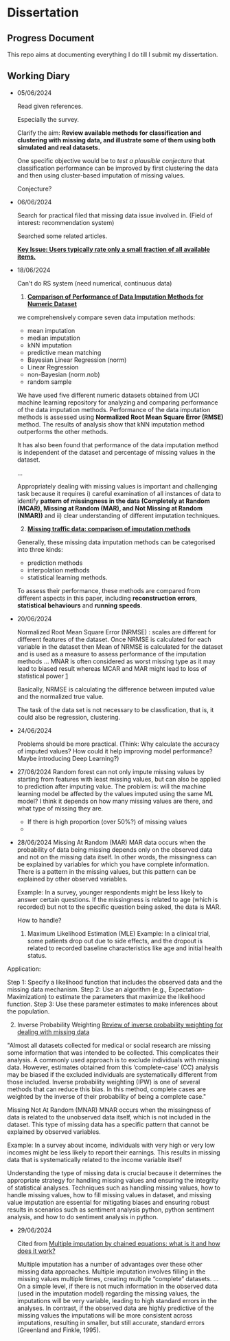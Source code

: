 # Dissertation
## Progress Document
This repo aims at documenting everything I do till I submit my dissertation.

## Working Diary

- 05/06/2024
  
  Read given references.
  
  Especially the survey.

  Clarify the aim: **Review available methods for classification and clustering with missing data, and illustrate some of them using both simulated and real datasets.**
  
  One specific objective would be to *test a plausible conjecture* that classification performance can be improved by first clustering the data and then using cluster-based imputation of missing values.

  Conjecture?

- 06/06/2024
  
  Search for practical filed that missing data issue involved in.
  (Field of interest: recommendation system)

  Searched some related articles.

  [**Key Issue: Users typically rate only a small fraction of all available items.**](https://dl.acm.org/doi/abs/10.1145/1835804.1835895)

- 18/06/2024

  Can't do RS system (need numerical, continuous data)

  1. [**Comparison of Performance of Data Imputation Methods for Numeric Dataset**](https://www.tandfonline.com/doi/full/10.1080/08839514.2019.1637138)

  we comprehensively compare seven data imputation methods:
  
    - mean imputation
    - median imputation
    - kNN imputation
    - predictive mean matching
    - Bayesian Linear Regression (norm)
    - Linear Regression
    - non-Bayesian (norm.nob)
    - random sample
  
  We have used five different numeric datasets obtained from UCI machine learning repository for analyzing and comparing performance of the data imputation methods. Performance of the data imputation methods is 
  assessed using **Normalized Root Mean Square Error (RMSE)** method. The results of analysis show that kNN imputation method outperforms the other methods.

  It has also been found that performance of the data imputation method is independent of the dataset and percentage of missing values in the dataset.
  
  ...

  Appropriately dealing with missing values is important and challenging task because it requires i) careful examination of all instances of data to identify **pattern of missingness in the data (Completely at Random (MCAR), Missing at Random (MAR), and Not Missing at Random (NMAR))** and ii) clear understanding of different imputation techniques.

  2. [**Missing traffic data: comparison of imputation methods**](https://ietresearch.onlinelibrary.wiley.com/doi/full/10.1049/iet-its.2013.0052)

  Generally, these missing data imputation methods can be categorised into three kinds:
  
    - prediction methods
    - interpolation methods
    - statistical learning methods.
    
  To assess their performance, these methods are compared from different aspects in this paper, including **reconstruction errors**, **statistical behaviours** and **running speeds**.
  

- 20/06/2024

  Normalized Root Mean Square Error (NRMSE) : scales are different for different features of the dataset. Once NRMSE is calculated for each variable in the dataset then Mean of NRMSE is calculated for the dataset and is used as a measure to assess performance of the imputation methods ... MNAR is often considered as worst missing type as it may lead to biased result whereas MCAR and MAR might lead to loss of statistical power [1](https://www.tandfonline.com/doi/full/10.1080/08839514.2019.1637138)

  Basically, NRMSE is calculating the difference between imputed value and the normalized true value.
 
  The task of the data set is not necessary to be classfication, that is, it could also be regression, clustering.

- 24/06/2024

  Problems should be more practical. (Think: Why calculate the accuracy of imputed values? How could it help improving model performance? Maybe introducing Deep Learning?)

- 27/06/2024
  Random forest can not only impute missing values by starting from features with least missing values, but can also be applied to prediction after imputing value.
  The problem is: will the machine learning model be affected by the values imputed using the same ML model? I think it depends on how many missing values are there, and what type of missing they are.
  * If there is high proportion (over 50%?) of missing values
  * 
- 28/06/2024
  Missing At Random (MAR)
  MAR data occurs when the probability of data being missing depends only on the observed data and not on the missing data itself. In other words, the missingness can be explained by variables for which you have complete information. There is a pattern in the missing values, but this pattern can be explained by other observed variables.
  
  Example: In a survey, younger respondents might be less likely to answer certain questions. If the missingness is related to age (which is recorded) but not to the specific question being asked, the data is MAR.

  How to handle?

  1. Maximum Likelihood Estimation (MLE)
Example: In a clinical trial, some patients drop out due to side effects, and the dropout is related to recorded baseline characteristics like age and initial health status.

Application:

Step 1: Specify a likelihood function that includes the observed data and the missing data mechanism.
Step 2: Use an algorithm (e.g., Expectation-Maximization) to estimate the parameters that maximize the likelihood function.
Step 3: Use these parameter estimates to make inferences about the population.

  2. Inverse Probability Weighting
[Review of inverse probability weighting for dealing with missing data](https://doi.org/10.1177/0962280210395740)

"Almost all datasets collected for medical or social research are missing some information that was intended to be collected. This complicates their analysis. A commonly used approach is to exclude individuals with missing data. However, estimates obtained from this ‘complete-case’ (CC) analysis may be biased if the excluded individuals are systematically different from those included. Inverse probability weighting (IPW) is one of several methods that can reduce this bias. In this method, complete cases are weighted by the inverse of their probability of being a complete case."

  Missing Not At Random (MNAR)
  MNAR occurs when the missingness of data is related to the unobserved data itself, which is not included in the dataset. This type of missing data has a specific pattern that cannot be explained by observed variables.
  
  Example: In a survey about income, individuals with very high or very low incomes might be less likely to report their earnings. This results in missing data that is systematically related to the income variable itself
  
  Understanding the type of missing data is crucial because it determines the appropriate strategy for handling missing values and ensuring the integrity of statistical analyses. Techniques such as handling missing values, how to handle missing values, how to fill missing values in dataset, and missing value imputation are essential for mitigating biases and ensuring robust results in scenarios such as sentiment analysis python, python sentiment analysis, and how to do sentiment analysis in python.

- 29/06/2024
  
  Cited from [Multiple imputation by chained equations: what is it and how does it work?](https://www.ncbi.nlm.nih.gov/pmc/articles/PMC3074241/)
  
  Multiple imputation has a number of advantages over these other missing data approaches. Multiple imputation involves filling in the missing values multiple times, creating multiple “complete” datasets. ... On a simple level, if there is not much information in the observed data (used in the imputation model) regarding the missing values, the imputations will be very variable, leading to high standard errors in the analyses. In contrast, if the observed data are highly predictive of the missing values the imputations will be more consistent across imputations, resulting in smaller, but still accurate, standard errors (Greenland and Finkle, 1995).

  
